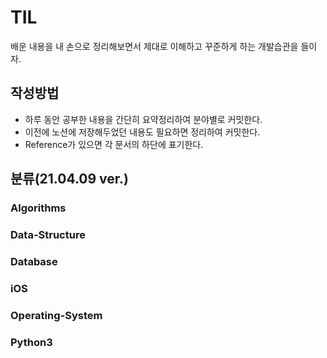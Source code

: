 # TIL

 배운 내용을 내 손으로 정리해보면서 제대로 이해하고 꾸준하게 하는 개발습관을 들이자. 



## 작성방법

- 하루 동안 공부한 내용을 간단히 요약정리하여 분야별로 커밋한다. 
- 이전에 노션에 저장해두었던 내용도 필요하면 정리하여 커밋한다.
- Reference가 있으면 각 문서의 하단에 표기한다.



## 분류(21.04.09 ver.)

### Algorithms

### Data-Structure

### Database

### iOS

### Operating-System

### Python3






